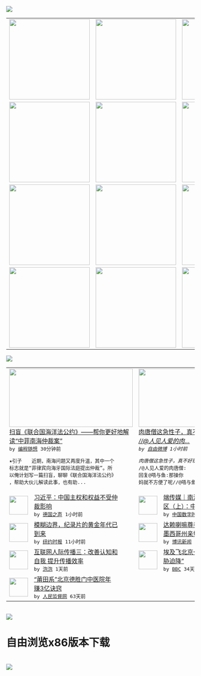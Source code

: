 

<a href="https://github.com/greatfire/z/raw/master/FreeBrowser.apk"><img src="https://raw.githubusercontent.com/greatfire/wiki/master/x/header.png" /></a><table><tr><td width="262" align="center" valign="center"><a href="https://github.com/greatfire/wiki/wiki/nyt" title="纽约时报中文网 国际纵览"><img src="https://raw.githubusercontent.com/greatfire/wiki/master/x/nyt_flag.png" width="215"/></a></td><td width="262" align="center" valign="center"><a href="https://github.com/greatfire/wiki/wiki/dw" title=""><img src="https://raw.githubusercontent.com/greatfire/wiki/master/x/dw_flag.png" width="215"/></a></td><td width="262" align="center" valign="center"><a href="https://github.com/greatfire/wiki/wiki/rmjd" title=""><img src="https://raw.githubusercontent.com/greatfire/wiki/master/x/rmjd_flag.png" width="215"/></a></td></tr><tr><td width="262" align="center" valign="center"><a href="https://github.com/paopaonetizen/website" title="泡泡 - 未经审查的互联网信息"><img src="https://raw.githubusercontent.com/greatfire/wiki/master/x/pp_flag.png" width="215"/></a></td><td width="262" align="center" valign="center"><a href="https://github.com/getlantern/mirror" title="以及自由微博和GreatFire.org官方中文论坛"><img src="https://raw.githubusercontent.com/greatfire/wiki/master/x/lantern_flag.png" width="215"/></a></td><td width="262" align="center" valign="center"><a href="https://github.com/cdtmirrors/m/" title=""><img src="https://raw.githubusercontent.com/greatfire/wiki/master/x/cdt_flag.png" width="215"/></a></td></tr><tr><td width="262" align="center" valign="center"><a href="https://github.com/program-think/blog" title="编程随想的博客"><img src="https://raw.githubusercontent.com/greatfire/wiki/master/x/pt_flag.png" width="215"/></a></td><td width="262" align="center" valign="center"><a href="https://github.com/greatfire/wiki/wiki/bbc" title=""><img src="https://raw.githubusercontent.com/greatfire/wiki/master/x/bbc_flag.png" width="215"/></a></td><td width="262" align="center" valign="center"><a href="https://github.com/freeweibo/s" title="自由微博 - 匿名和不受屏蔽的新浪微博搜索"><img src="https://raw.githubusercontent.com/greatfire/wiki/master/x/fw_flag.png" width="215"/></a></td></tr><tr><td width="262" align="center" valign="center"><a href="https://github.com/greatfire/wiki/wiki/google" title=""><img src="https://raw.githubusercontent.com/greatfire/wiki/master/x/google_flag.png" width="215"/></a></td><td width="262" align="center" valign="center"><a href="https://github.com/bxnews/boxun" title=""><img src="https://raw.githubusercontent.com/greatfire/wiki/master/x/bx_flag.png" width="215"/></a></td><td width="262" align="center" valign="center"><a href="https://github.com/greatfire/wiki/wiki/open-source" title="欢迎访问GreatFire.org开发者项目网站"><img src="https://raw.githubusercontent.com/greatfire/wiki/master/x/open-source_flag.png" width="215"/></a></td></tr></table><img src="https://raw.githubusercontent.com/greatfire/wiki/master/x/newsfeed text.png" /><table cols="4"><tr><td colspan="2" width="380"><a href="http://feedproxy.google.com/~r/programthink/~3/OLue0DzvyNo/UNCLOS.html"><img src="https://lh6.googleusercontent.com/ioMh-AY9SbuhP9uZbL3W6ze4l3ZszvNEGGbhCrNrfsJXt02Y0iRtj112-__lMvco5NAeAvk1iOhyBVemEvzppN62HdL5_WaZopukfhYPVMGreov_Z-PT9AhwvC31yO7vTCTcQirP3W0" width="330" height="156"/></a></br><a href="http://feedproxy.google.com/~r/programthink/~3/OLue0DzvyNo/UNCLOS.html">扫盲《联合国海洋法公约》——帮你更好地解<br/>读“中菲南海仲裁案”</a></br><kbd> by <a href="http://program-think.blogspot.com">编程随想</a> 30分钟前 </kbd></br><pre>★引子　　近期，南海问题又再度升温，其中一个<br/>标志就是“菲律宾向海牙国际法庭提出仲裁”。所<br/>以俺计划写一篇扫盲，聊聊《联合国海洋法公约》<br/>，帮助大伙儿解读此事，也有助...</pre></td><td colspan="2" width="380"><a href="https://freeweibo.com/weibo/3996521034211390"><img src="https://raw.githubusercontent.com/greatfire/wiki/master/x/fw_logo_b.png" width="330" height="156"/></a></br><a href="https://freeweibo.com/weibo/3996521034211390">肉唐僧这急性子，真不好玩。一言不合就**<br/>*//@人见人爱的肉…</a></br><kbd> by <a href="https://freeweibo.com/">自由微博</a> 1小时前 </kbd></br><pre>肉唐僧这急性子，真不好玩。一言不合就***/<br/>/@人见人爱的肉唐僧: 回复@唔与鱼:那操你<br/>妈就不方便了呢//@唔与鱼</pre></td></tr><tr><td><img src="http://www.dw.com/image/0,,19146651_302,00.jpg" width="50" height="50"/></td><td width="280"><a href="http://dw.com/p/1JNeP?maca=chi-GK-text-greatfire-all-chinese-15625-xml-mrss">习近平：中国主权和权益不受仲<br/>裁影响</a></br><kbd> by <a href="http://dw.de">德国之声</a> 1小时前 </kbd></td><td><img src="http://i0.wp.com/chinadigitaltimes.net/chinese/files/2016/07/397f81f6510042db8b968cf4fff0e327.jpg?resize=585%2C390" width="50" height="50"/></td><td width="280"><a href="http://feedproxy.google.com/~r/chinadigitaltimes/IyPt/~3/QMOL976kNFE/">端传媒｜南海争议，北京说词误<br/>区（上）：中国何曾拥有南海？</a></br><kbd> by <a href="http://chinadigitaltimes.net/chinese/">中国数字时代</a> 3小时前 </kbd></td></tr><tr><td><img src="http://static01.nyt.com/images/2014/03/19/arts/19MISSING/19MISSING-articleLarge.jpg" width="50" height="50"/></td><td width="280"><a href="https://d7odklm2qes9e.cloudfront.net/film-tv/20140324/t24documentary/">模糊边界，纪录片的黄金年代已<br/>到来</a></br><kbd> by <a href="http://m.cn.nytimes.com/">纽约时报</a> 11小时前 </kbd></td><td><img src="http://www.boxun.com/news/images/2016/07/201607120558intl1.jpg" width="50" height="50"/></td><td width="280"><a href="http://www.boxun.com/news/gb/intl/2016/07/201607120558.shtml">达赖喇嘛尊者在科罗拉多州和新<br/>墨西哥州亲切会见当地藏...</a></br><kbd> by <a href="http://www.boxun.com">博讯新闻</a> 1天前 </kbd></td></tr><tr><td><img src="https://pao-pao.net/sites/pao-pao.net/files/styles/large/public/tu_1_43.jpg?itok=wvj8MMW3" width="50" height="50"/></td><td width="280"><a href="https://pao-pao.net/article/719">互联网人际传播三：改善认知和<br/>自我  提升传播效率</a></br><kbd> by <a href="https://pao-pao.net">泡泡</a> 1天前 </kbd></td><td><img src="http://a.files.bbci.co.uk/worldservice/live/assets/images/2016/05/19/160519172724_egypt_air_plane_144x81__nocredit.jpg" width="50" height="50"/></td><td width="280"><a href="http://www.bbc.com/zhongwen/simp/world/2016/06/160608_egypt_china_flight_uzbekistan">埃及飞北京一架客机“因炸弹威<br/>胁迫降”</a></br><kbd> by <a href="http://www.bbc.co.uk/zhongwen/simp">BBC</a> 34天前 </kbd></td></tr><tr><td><img src="http://www.rmjdw.com/uploads/160510/3-1605102102421C.jpg" width="50" height="50"/></td><td width="280"><a href="http://www.rmjdw.com//tebiebaodao/20160510/15526.html">“莆田系”北京德胜门中医院年<br/>赚3亿诀窍 </a></br><kbd> by <a href="http://www.rmjdw.com/">人民监督网</a> 63天前 </kbd></td></table></br><a href="https://github.com/greatfire/z/raw/master/FreeBrowser.apk"><img src="https://raw.githubusercontent.com/greatfire/wiki/master/x/download app.png" /></a><h1>自由浏览x86版本下载<h1><a href="https://github.com/greatfire/z/raw/master/FreeBrowser-x86.apk"><img src="https://raw.githubusercontent.com/greatfire/images/master/fb86.qr.png" /></a>